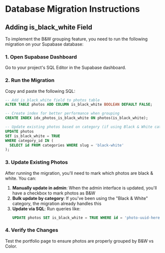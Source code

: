 # Database Migration Instructions

## Adding is_black_white Field

To implement the B&W grouping feature, you need to run the following migration on your Supabase database:

### 1. Open Supabase Dashboard
Go to your project's SQL Editor in the Supabase dashboard.

### 2. Run the Migration
Copy and paste the following SQL:

```sql
-- Add is_black_white field to photos table
ALTER TABLE photos ADD COLUMN is_black_white BOOLEAN DEFAULT FALSE;

-- Create index for better performance when grouping
CREATE INDEX idx_photos_is_black_white ON photos(is_black_white);

-- Update existing photos based on category (if using Black & White category)
UPDATE photos 
SET is_black_white = TRUE 
WHERE category_id IN (
  SELECT id FROM categories WHERE slug = 'black-white'
);
```

### 3. Update Existing Photos
After running the migration, you'll need to mark which photos are black & white. You can:

1. **Manually update in admin**: When the admin interface is updated, you'll have a checkbox to mark photos as B&W
2. **Bulk update by category**: If you've been using the "Black & White" category, the migration already handles this
3. **Update via SQL**: Run queries like:
   ```sql
   UPDATE photos SET is_black_white = TRUE WHERE id = 'photo-uuid-here';
   ```

### 4. Verify the Changes
Test the portfolio page to ensure photos are properly grouped by B&W vs Color.
